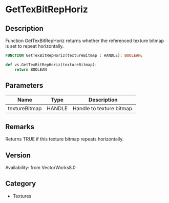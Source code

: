 # GetTexBitRepHoriz

## Description
Function GetTexBitRepHoriz returns whether the referenced texture bitmap is set to repeat horizontally.

```pascal
FUNCTION GetTexBitRepHoriz(textureBitmap : HANDLE): BOOLEAN;
```

```python
def vs.GetTexBitRepHoriz(textureBitmap):
    return BOOLEAN
```

## Parameters
|Name|Type|Description|
|---|---|---|
|textureBitmap|HANDLE|Handle to texture bitmap.|

## Remarks
Returns TRUE if this texture bitmap repeats horizontally.

## Version
Availability: from VectorWorks8.0

## Category
* Textures


